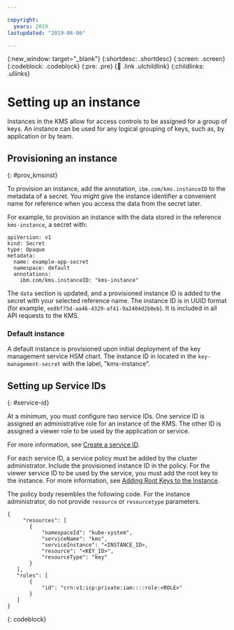 ```yaml
---

copyright:
  years: 2019
lastupdated: "2019-06-06"

---
```


{:new_window: target="_blank"}
{:shortdesc: .shortdesc}
{:screen: .screen}
{:codeblock: .codeblock}
{:pre: .pre}
{:child: .link .ulchildlink}
{:childlinks: .ullinks}

# Setting up an instance

Instances in the KMS allow for access controls to be assigned for a group of keys. An instance can be used for any logical grouping of keys, such as, by application or by team.

## Provisioning an instance
{: #prov_kmsinst}

To provision an instance, add the annotation, `ibm.com/kms.instanceID` to the metadata of a secret. You might give the instance identifier a convenient name for reference when you access the data from the secret later.

For example, to provision an instance with the data stored in the reference `kms-instance`, a secret with:

```
apiVersion: v1
kind: Secret
type: Opaque
metadata:
  name: example-app-secret
  namespace: default
  annotations:
    ibm.com/kms.instanceID: "kms-instance"
```

The `data` section is updated, and a provisioned instance ID is added to the secret with your selected reference name. The instance ID is in UUID format (for example, `ee8bf75d-aa46-4329-af41-9a2404d2b0eb`). It is included in all API requests to the KMS.

### Default instance

A default instance is provisioned upon initial deployment of the key management service HSM chart. The instance ID in located in the `key-management-secret` with the label, "kms-instance".

## Setting up Service IDs
{: #service-id}

At a minimum, you must configure two service IDs. One service ID is assigned an administrative role for an instance of the KMS. The other ID is assigned a viewer role to be used by the application or service.

For more information, see [Create a service ID](../../iam/3.4.0/apis/service_id_mgmt.md#create1).

For each service ID, a service policy must be added by the cluster administrator. Include the provisioned instance ID in the policy. For the viewer service ID to be used by the service, you must add the root key to the instance. For more information, see [Adding Root Keys to the Instance](kms_guide_add_keys.md).

The policy body resembles the following code. For the instance administrator, do not provide `resource` or `resourcetype` parameters.

```
{
     "resources": [
       {
           "namespaceId": "kube-system",
           "serviceName": "kms",
           "serviceInstance": "<INSTANCE_ID>,
           "resource": "<KEY_ID>",
           "resourceType": "key"
       }
   ],
   "roles": [
       {
           "id": "crn:v1:icp:private:iam::::role:<ROLE>"
       }
   ]
}
```
{: codeblock}
